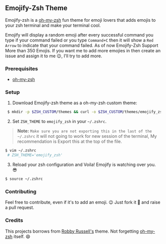 
## Emojify-Zsh Theme

Emojify-zsh is a [oh-my-zsh](https://github.com/robbyrussell/oh-my-zsh) fun theme for emoji lovers that adds emojis to your zsh terminal and make your terminal cool.

Emojify will display a random emoji after every successful command you type if your command failed or you type `Command+C` then it will show a `Red Arrow` to indicate that your command failed. As of now Emojify-Zsh Support More than 350 Emojis. If you want me to add more emojies in then create an issue and assign it to me :wink:, I'll try to add more.


### Prerequisites

* [oh-my-zsh](https://github.com/robbyrussell/oh-my-zsh)

### Setup

1. Download Emojify-zsh theme as a oh-my-zsh custom theme:

```bash
 $ mkdir -p $ZSH_CUSTOM/themes && curl -o $ZSH_CUSTOM/themes/emojify_zsh.zsh-theme https://raw.githubusercontent.com/akabiru/Emojify-zsh/develop/emojify_zsh.zsh-theme
```

2. Set `ZSH_THEME` to `emojify_zsh` in your `~/.zshrc`.

  > **Note:** `Make sure you are not exporting this in the last of the ~/.zshrc` it will not going to work for new session of the terminal, My recommendation is Export this at the top of the file.

```bash
$ vim ~/.zshrc
 # ZSH_THEME='emojify_zsh'
```

3. Reload your zsh configuration and Voila! Emojify is watching over you. :sunglasses:

```bash
$ source ~/.zshrc
```

### Contributing

Feel free to contribute, even if it's to add an emoji. :wink: Just fork it :fork_and_knife: and raise a pull request.

### Credits

This projects borrows from [Robby Russell's](https://github.com/robbyrussell/oh-my-zsh/blob/master/themes/robbyrussell.zsh-theme) theme.
Not forgetting [oh-my-zsh](https://github.com/robbyrussell/oh-my-zsh) itself. :smile:
